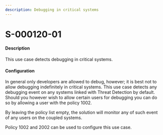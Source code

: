 ```yaml
---
description: Debugging in critical systems
---
```


# S-000120-01

#### Description

This use case detects debugging in critical systems.

#### Configuration

In general only developers are allowed to debug, however; it is best not to allow debugging indefinitely in critical systems. This use case detects any debugging event on any systems linked with Threat Detection by default. Should you however wish to allow certain users for debugging you can do so by allowing a user with the policy 1002.

By leaving the policy list empty, the solution will monitor any of such event of any users on the coupled systems.

Policy 1002 and 2002 can be used to configure this use case.
